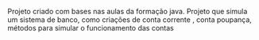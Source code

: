 Projeto criado com bases nas aulas da formação java. Projeto que simula um sistema de banco, como criações de conta corrente , conta poupança,
métodos para simular o funcionamento das contas
